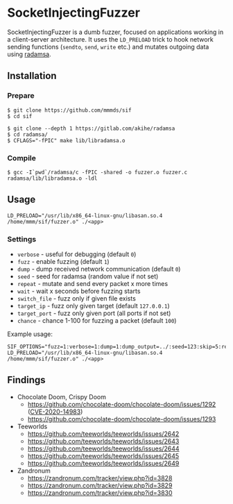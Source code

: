 # SocketInjectingFuzzer

SocketInjectingFuzzer is a dumb fuzzer, focused on applications working in a client-server architecture. It uses the `LD_PRELOAD` trick to hook network sending functions (`sendto`, `send`, `write` etc.) and mutates outgoing data using [radamsa](https://gitlab.com/akihe/radamsa).

## Installation

### Prepare
```
$ git clone https://github.com/mmmds/sif
$ cd sif

$ git clone --depth 1 https://gitlab.com/akihe/radamsa
$ cd radamsa/
$ CFLAGS="-fPIC" make lib/libradamsa.o
```

### Compile
```
$ gcc -I`pwd`/radamsa/c -fPIC -shared -o fuzzer.o fuzzer.c radamsa/lib/libradamsa.o -ldl
```

## Usage
```
LD_PRELOAD="/usr/lib/x86_64-linux-gnu/libasan.so.4 /home/mmm/sif/fuzzer.o" ./<app>
```
### Settings
- `verbose` - useful for debugging (default `0`)
- `fuzz` - enable fuzzing (default `1`)
- `dump` - dump received network communication (default `0`)
- `seed` - seed for radamsa (random value if not set)
- `repeat` - mutate and send every packet x more times
- `wait` - wait x seconds before fuzzing starts
- `switch_file` - fuzz only if given file exists
- `target_ip` - fuzz only given target (default `127.0.0.1`)
- `target_port` - fuzz only given port (all ports if not set)
- `chance` - chance 1-100 for fuzzing a packet (default `100`)

Example usage:
```
SIF_OPTIONS="fuzz=1:verbose=1:dump=1:dump_output=../:seed=123:skip=5:repeat=10:wait=3:switch_file=../1.switch:target_ip=127.0.0.1:target_port=80:chance=50" LD_PRELOAD="/usr/lib/x86_64-linux-gnu/libasan.so.4 /home/mmm/sif/fuzzer.o" ./<app>
```

## Findings
- Chocolate Doom, Crispy Doom
  - https://github.com/chocolate-doom/chocolate-doom/issues/1292 ([CVE-2020-14983](https://cve.mitre.org/cgi-bin/cvename.cgi?name=CVE-2020-14983))
  - https://github.com/chocolate-doom/chocolate-doom/issues/1293
- Teeworlds
  - https://github.com/teeworlds/teeworlds/issues/2642
  - https://github.com/teeworlds/teeworlds/issues/2643
  - https://github.com/teeworlds/teeworlds/issues/2644
  - https://github.com/teeworlds/teeworlds/issues/2645
  - https://github.com/teeworlds/teeworlds/issues/2649
- Zandronum
  - https://zandronum.com/tracker/view.php?id=3828
  - https://zandronum.com/tracker/view.php?id=3829
  - https://zandronum.com/tracker/view.php?id=3830

